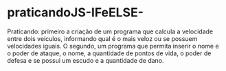# praticandoJS-IFeELSE-
Praticando:  primeiro a criação de um programa que calcula a velocidade entre dois veículos, informando qual é o mais veloz ou se possuem velocidades iguais. O segundo, um programa que permita inserir o nome e o poder de ataque, o nome, a quantidade de pontos de vida, o poder de defesa e se possui um escudo e a quantidade de dano. 
